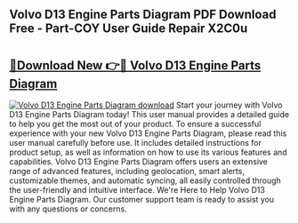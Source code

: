 ## Volvo D13 Engine Parts Diagram PDF Download Free - Part-COY User Guide Repair X2C0u

# <h2><a href="http://dfl8v93.blite.top/?on=Volvo+D13+Engine+Parts+Diagram">🔗Download New 👉🔴 Volvo D13 Engine Parts Diagram</a></h2>

[![Volvo D13 Engine Parts Diagram download](https://i.imgur.com/lujVjoI.png)](http://dfl8v93.blite.top/?on=Volvo+D13+Engine+Parts+Diagram)
Start your journey with Volvo D13 Engine Parts Diagram today! This user manual provides a detailed guide to help you get the most out of your product. To ensure a successful experience with your new Volvo D13 Engine Parts Diagram, please read this user manual carefully before use. It includes detailed instructions for product setup, as well as information on how to use its various features and capabilities. Volvo D13 Engine Parts Diagram offers users an extensive range of advanced features, including geolocation, smart alerts, customizable themes, and automatic syncing, all easily controlled through the user-friendly and intuitive interface. We're Here to Help Volvo D13 Engine Parts Diagram. Our customer support team is ready to assist you with any questions or concerns.
